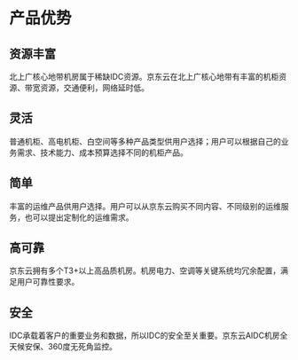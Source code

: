 # 产品优势

## 资源丰富
北上广核心地带机房属于稀缺IDC资源。京东云在北上广核心地带有丰富的机柜资源、带宽资源，交通便利，网络延时低。

## 灵活
普通机柜、高电机柜、白空间等多种产品类型供用户选择；用户可以根据自己的业务需求、技术能力、成本预算选择不同的机柜产品。

## 简单
丰富的运维产品供用户选择。用户可以从京东云购买不同内容、不同级别的运维服务，也可以提出定制化的运维需求。

## 高可靠
京东云拥有多个T3+以上高品质机房。机房电力、空调等关键系统均冗余配置，满足用户可靠性要求。

## 安全
IDC承载着客户的重要业务和数据，所以IDC的安全至关重要。京东云AIDC机房全天候安保、360度无死角监控。
